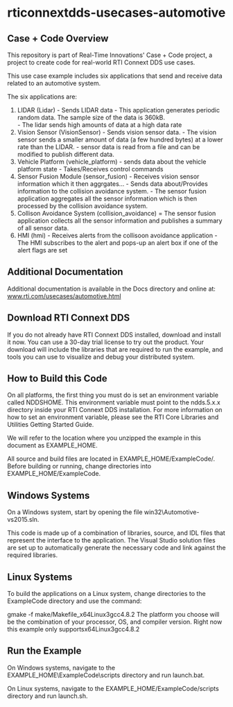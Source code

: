 rticonnextdds-usecases-automotive
=================================

Case + Code Overview
--------------------
This repository is part of Real-Time Innovations' Case + Code project,
a project to create code for real-world RTI Connext DDS use cases.

This use case example includes six applications that send and receive data
related to an automotive system.

The six applications are:

1. LIDAR (Lidar)
        - Sends LIDAR data
        - This application generates periodic random data. The sample size
          of the data is 360kB.  
        - The lidar sends high amounts of data at a high data rate 
2. Vision Sensor (VisionSensor)
        - Sends vision sensor data.
        - The vision sensor sends a smaller amount of data (a few hundred bytes)
          at a lower rate than the LIDAR. 
        - sensor data is read from a file and can be modified to publish 
          different data.
3. Vehicle Platform (vehicle_platform)
        - sends data about the vehicle platform state
        - Takes/Receives control commands
4. Sensor Fusion Module (sensor_fusion)
        - Receives vision sensor information which it then aggrgates…
        - Sends data about/Provides information to the collision avoidance system.
        - The sensor fusion application aggregates all the sensor information which
          is then processed by the collision avoidance system.
5. Collison Avoidance System (collision_avoidance)
        = The sensor fusion application collects all the sensor information and 
          publishes a summary of all sensor data. 
6. HMI (hmi)
       - Receives alerts from the collisoon avoidance application
       - The HMI subscribes to the alert and pops-up an alert box if one of 
         the alert flags are set

Additional Documentation
------------------------

Additional documentation is available in the Docs directory and online at: 
www.rti.com/usecases/automotive.html

Download RTI Connext DDS
------------------------

If you do not already have RTI Connext DDS installed, download and install it 
now. You can use a 30-day trial license to try out the product. Your download 
will include the libraries that are required to run the example, and tools you 
can use to visualize and debug your distributed system.

How to Build this Code
----------------------

On all platforms, the first thing you must do is set an environment variable 
called NDDSHOME. This environment variable must point to the ndds.5.x.x 
directory inside your RTI Connext DDS installation. For more information on how 
to set an environment variable, please see the RTI Core Libraries and Utilities 
Getting Started Guide.

We will refer to the location where you unzipped the example in this document 
as EXAMPLE_HOME.  

All source and build files are located in EXAMPLE_HOME/ExampleCode/.  Before
building or running, change directories into EXAMPLE_HOME/ExampleCode.

Windows Systems
---------------

On a Windows system, start by opening the file 
win32\Automotive-vs2015.sln.

This code is made up of a combination of libraries, source, and IDL files that 
represent the interface to the application. The Visual Studio solution files 
are set up to automatically generate the necessary code and link against the 
required libraries.

Linux Systems
-------------

To build the applications on a Linux system, change directories to the 
ExampleCode directory and use the command:

gmake -f make/Makefile_x64Linux3gcc4.8.2
The platform you choose will be the combination of your processor, OS, and 
compiler version.  Right now this example only supportsx64Linux3gcc4.8.2

Run the Example
---------------

On Windows systems, navigate to the EXAMPLE_HOME\ExampleCode\scripts directory
and run launch.bat.  

On Linux systems, navigate to the EXAMPLE_HOME/ExampleCode/scripts directory 
and run launch.sh.  



